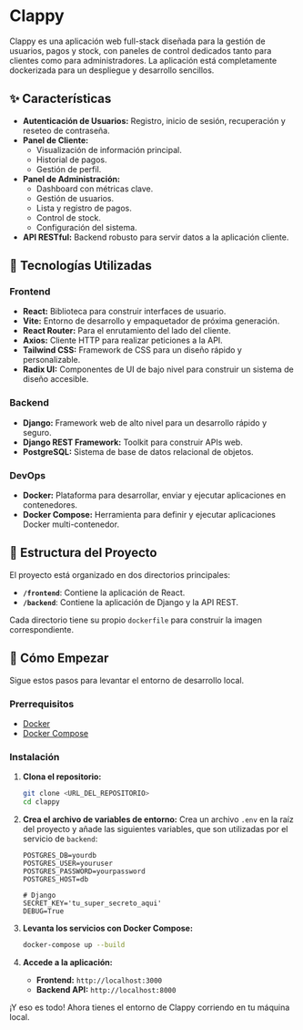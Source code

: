 # Clappy

Clappy es una aplicación web full-stack diseñada para la gestión de usuarios, pagos y stock, con paneles de control dedicados tanto para clientes como para administradores. La aplicación está completamente dockerizada para un despliegue y desarrollo sencillos.

## ✨ Características

- **Autenticación de Usuarios:** Registro, inicio de sesión, recuperación y reseteo de contraseña.
- **Panel de Cliente:**
  - Visualización de información principal.
  - Historial de pagos.
  - Gestión de perfil.
- **Panel de Administración:**
  - Dashboard con métricas clave.
  - Gestión de usuarios.
  - Lista y registro de pagos.
  - Control de stock.
  - Configuración del sistema.
- **API RESTful:** Backend robusto para servir datos a la aplicación cliente.

## 🚀 Tecnologías Utilizadas

### Frontend
- **React:** Biblioteca para construir interfaces de usuario.
- **Vite:** Entorno de desarrollo y empaquetador de próxima generación.
- **React Router:** Para el enrutamiento del lado del cliente.
- **Axios:** Cliente HTTP para realizar peticiones a la API.
- **Tailwind CSS:** Framework de CSS para un diseño rápido y personalizable.
- **Radix UI:** Componentes de UI de bajo nivel para construir un sistema de diseño accesible.

### Backend
- **Django:** Framework web de alto nivel para un desarrollo rápido y seguro.
- **Django REST Framework:** Toolkit para construir APIs web.
- **PostgreSQL:** Sistema de base de datos relacional de objetos.

### DevOps
- **Docker:** Plataforma para desarrollar, enviar y ejecutar aplicaciones en contenedores.
- **Docker Compose:** Herramienta para definir y ejecutar aplicaciones Docker multi-contenedor.

## 📂 Estructura del Proyecto

El proyecto está organizado en dos directorios principales:

- **`/frontend`**: Contiene la aplicación de React.
- **`/backend`**: Contiene la aplicación de Django y la API REST.

Cada directorio tiene su propio `dockerfile` para construir la imagen correspondiente.

## 🏁 Cómo Empezar

Sigue estos pasos para levantar el entorno de desarrollo local.

### Prerrequisitos

- [Docker](https://www.docker.com/get-started)
- [Docker Compose](https://docs.docker.com/compose/install/)

### Instalación

1.  **Clona el repositorio:**
    ```bash
    git clone <URL_DEL_REPOSITORIO>
    cd clappy
    ```

2.  **Crea el archivo de variables de entorno:**
    Crea un archivo `.env` en la raíz del proyecto y añade las siguientes variables, que son utilizadas por el servicio de `backend`:
    ```env
    POSTGRES_DB=yourdb
    POSTGRES_USER=youruser
    POSTGRES_PASSWORD=yourpassword
    POSTGRES_HOST=db
    
    # Django
    SECRET_KEY='tu_super_secreto_aqui'
    DEBUG=True
    ```

3.  **Levanta los servicios con Docker Compose:**
    ```bash
    docker-compose up --build
    ```

4.  **Accede a la aplicación:**
    - **Frontend:** `http://localhost:3000`
    - **Backend API:** `http://localhost:8000`

¡Y eso es todo! Ahora tienes el entorno de Clappy corriendo en tu máquina local.
